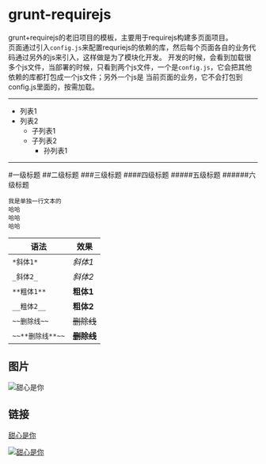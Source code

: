 # grunt-requirejs
grunt+requirejs的老旧项目的模板，主要用于requirejs构建多页面项目。<br/>
页面通过引入`config.js`来配置requriejs的依赖的库，然后每个页面各自的业务代码通过另外的js来引入，这样做是为了模块化开发。
开发的时候，会看到加载很多个js文件，当部署的时候，只看到两个js文件，一个是`config.js`，它会把其他依赖的库都打包成一个js文件；另外一个js是
当前页面的业务，它不会打包到config.js里面的，按需加载。

****

* 列表1
* 列表2
    * 子列表1
    * 子列表2
        * 孙列表1

______________
        
#一级标题
##二级标题
###三级标题
####四级标题
#####五级标题
######六级标题

```
我是单独一行文本的
哈哈
哈哈
哈哈
```

|语法|效果|
|---|----|
|`*斜体1*`|*斜体1*|
|`_斜体2_`|_斜体2_|
|`**粗体1**`|**粗体1**|
|`__粗体2__`|__粗体2__|
|`~~删除线~~`|~~删除线~~|
|`~~**删除线**~~`|~~**删除线**~~|
        

图片
------
![甜心是你][abc]

链接
---

[甜心是你][abc]

[![](http://service.ixingtu.com/ixtres/Advertisement/0bcebfecc18844778381e772433cba6f_shortPic.png '甜心是你')](http://service.ixingtu.com/ixtres/Advertisement/0bcebfecc18844778381e772433cba6f_shortPic.png "甜心是你")

[abc]:http://service.ixingtu.com/ixtres/Advertisement/0bcebfecc18844778381e772433cba6f_shortPic.png "甜心是你"


























